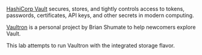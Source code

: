 [HashiCorp Vault](https://www.vaultproject.io) secures, stores, and tightly controls access to tokens, passwords, certificates, API keys, and other secrets in modern computing.

[Vaultron](https://github.com/brianshumate/vaultron) is a personal project by Brian Shumate to help newcomers explore Vault.

This lab attempts to run Vaultron with the integrated storage flavor.
